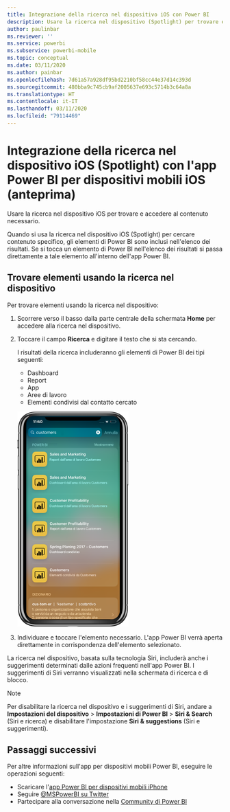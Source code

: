 ```yaml
---
title: Integrazione della ricerca nel dispositivo iOS con Power BI
description: Usare la ricerca nel dispositivo (Spotlight) per trovare e accedere al contenuto necessario
author: paulinbar
ms.reviewer: ''
ms.service: powerbi
ms.subservice: powerbi-mobile
ms.topic: conceptual
ms.date: 03/11/2020
ms.author: painbar
ms.openlocfilehash: 7d61a57a928df95bd2210bf58cc44e37d14c393d
ms.sourcegitcommit: 480bba9c745cb9af2005637e693c5714b3c64a8a
ms.translationtype: HT
ms.contentlocale: it-IT
ms.lasthandoff: 03/11/2020
ms.locfileid: "79114469"
---
```

# <a name="ios-device-search-spotlight-integration-with-power-bi-mobile-ios-app-preview"></a>Integrazione della ricerca nel dispositivo iOS (Spotlight) con l'app Power BI per dispositivi mobili iOS (anteprima)
Usare la ricerca nel dispositivo iOS per trovare e accedere al contenuto necessario.

Quando si usa la ricerca nel dispositivo iOS (Spotlight) per cercare contenuto specifico, gli elementi di Power BI sono inclusi nell'elenco dei risultati. Se si tocca un elemento di Power BI nell'elenco dei risultati si passa direttamente a tale elemento all'interno dell'app Power BI.

## <a name="find-items-using-device-search"></a>Trovare elementi usando la ricerca nel dispositivo

Per trovare elementi usando la ricerca nel dispositivo:

1. Scorrere verso il basso dalla parte centrale della schermata **Home** per accedere alla ricerca nel dispositivo.

2. Toccare il campo **Ricerca** e digitare il testo che si sta cercando.
 
   I risultati della ricerca includeranno gli elementi di Power BI dei tipi seguenti:

    * Dashboard
    * Report
    * App
    * Aree di lavoro
    * Elementi condivisi dal contatto cercato

    ![Screenshot che illustra i risultati della ricerca Power BI nella ricerca nel dispositivo iOS](./media/mobile-apps-ios-siri-search/power-bi-spotlight-search.png)

 3. Individuare e toccare l'elemento necessario. L'app Power BI verrà aperta direttamente in corrispondenza dell'elemento selezionato. 

La ricerca nel dispositivo, basata sulla tecnologia Siri, includerà anche i suggerimenti determinati dalle azioni frequenti nell'app Power BI. I suggerimenti di Siri verranno visualizzati nella schermata di ricerca e di blocco.

>[!NOTE]
>
>Per disabilitare la ricerca nel dispositivo e i suggerimenti di Siri, andare a **Impostazioni del dispositivo** > **Impostazioni di Power BI** > **Siri & Search** (Siri e ricerca) e disabilitare l'impostazione **Siri & suggestions** (Siri e suggerimenti).
>

## <a name="next-steps"></a>Passaggi successivi
Per altre informazioni sull'app per dispositivi mobili Power BI, eseguire le operazioni seguenti: 

* Scaricare l'[app Power BI per dispositivi mobili iPhone](https://go.microsoft.com/fwlink/?LinkId=522062)
* Seguire [@MSPowerBI su Twitter](https://twitter.com/MSPowerBI)
* Partecipare alla conversazione nella [Community di Power BI](https://community.powerbi.com/)

